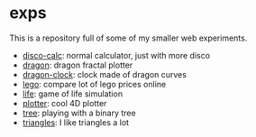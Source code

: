 # exps

This is a repository full of some of my smaller web experiments.

+ [disco-calc](http://sclark.io/exps/disco-calc): normal calculator, just with more disco
+ [dragon](http://sclark.io/exps/dragon): dragon fractal plotter
+ [dragon-clock](http://sclark.io/exps/dragon-clock): clock made of dragon curves
+ [lego](http://sclark.io/exps/lego): compare lot of lego prices online
+ [life](http://sclark.io/exps/life): game of life simulation
+ [plotter](http://sclark.io/exps/plotter): cool 4D plotter
+ [tree](http://sclark.io/exps/tree): playing with a binary tree
+ [triangles](http://sclark.io/exps/triangles): I like triangles a lot
